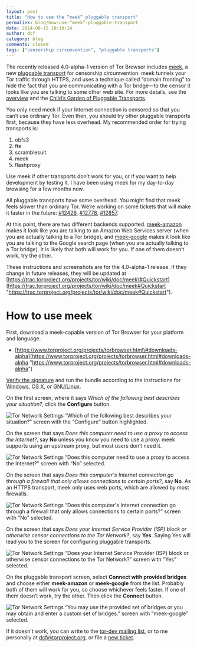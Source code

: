 ```yaml
---
layout: post
title: "How to use the “meek” pluggable transport"
permalink: blog/how-use-“meek”-pluggable-transport
date: 2014-08-15 10:19:24
author: dcf
category: blog
comments: closed
tags: ["censorship circumvention", "pluggable transports"]
---
```


The recently released 4.0-alpha-1 version of Tor Browser includes [meek](https://trac.torproject.org/projects/tor/wiki/doc/meek), a new [pluggable transport](https://www.torproject.org/docs/pluggable-transports.html) for censorship circumvention. meek tunnels your Tor traffic through HTTPS, and uses a technique called “domain fronting” to hide the fact that you are communicating with a Tor bridge—to the censor it looks like you are talking to some other web site. For more details, see the [overview](https://trac.torproject.org/projects/tor/wiki/doc/meek#Overview) and the [Child’s Garden of Pluggable Transports](https://trac.torproject.org/projects/tor/wiki/doc/AChildsGardenOfPluggableTransports#meek).

You only need meek if your Internet connection is censored so that you can’t use ordinary Tor. Even then, you should try other pluggable transports first, because they have less overhead. My recommended order for trying transports is:

1.  obfs3
2.  fte
3.  scramblesuit
4.  meek
5.  flashproxy

Use meek if other transports don’t work for you, or if you want to help development by testing it. I have been using meek for my day-to-day browsing for a few months now.

All pluggable transports have some overhead. You might find that meek feels slower than ordinary Tor. We’re working on some tickets that will make it faster in the future: [\#12428](https://trac.torproject.org/projects/tor/ticket/12428 "Make it possible to have multiple requests and responses in flight"), [\#12778](https://trac.torproject.org/projects/tor/ticket/12778 "Put meek HTTP headers on a diet"), [\#12857](https://trac.torproject.org/projects/tor/ticket/12857 "Use streaming downloads").

At this point, there are two different backends supported. [meek-amazon](https://trac.torproject.org/projects/tor/wiki/doc/meek#AmazonCloudFront) makes it look like you are talking to an Amazon Web Services server (when you are actually talking to a Tor bridge), and [meek-google](https://trac.torproject.org/projects/tor/wiki/doc/meek#GoogleAppEngine) makes it look like you are talking to the Google search page (when you are actually talking to a Tor bridge). It is likely that both will work for you. If one of them doesn’t work, try the other.

These instructions and screenshots are for the 4.0-alpha-1 release. If they change in future releases, they will be updated at [https://trac.torproject.org/projects/tor/wiki/doc/meek\#Quickstart](https://trac.torproject.org/projects/tor/wiki/doc/meek#Quickstart "https://trac.torproject.org/projects/tor/wiki/doc/meek#Quickstart").

How to use meek
===============

First, download a meek-capable version of Tor Browser for your platform and language.

-   [https://www.torproject.org/projects/torbrowser.html\#downloads-alpha](https://www.torproject.org/projects/torbrowser.html#downloads-alpha "https://www.torproject.org/projects/torbrowser.html#downloads-alpha")

[Verify the signature](https://www.torproject.org/docs/verifying-signatures.html) and run the bundle according to the instructions for [Windows](https://www.torproject.org/projects/torbrowser.html#windows), [OS X](https://www.torproject.org/projects/torbrowser.html#macosx), or [GNU/Linux](https://www.torproject.org/projects/torbrowser.html#linux).

On the first screen, where it says *Which of the following best describes your situation?*, click the **Configure** button.  

![Tor Network Settings “Which of the following best describes your situation?” screen with the “Configure” button highlighted.](https://people.torproject.org/~dcf/graphs/blogfiles/4.0-alpha-1-meek-conf-0.png)

On the screen that says *Does this computer need to use a proxy to access the Internet?*, say **No** unless you know you need to use a proxy. meek supports using an upstream proxy, but most users don’t need it.  

![Tor Network Settings “Does this computer need to use a proxy to access the Internet?” screen with “No” selected.](https://people.torproject.org/~dcf/graphs/blogfiles/4.0-alpha-1-meek-conf-1.png)

On the screen that says *Does this computer's Internet connection go through a firewall that only allows connections to certain ports?*, say **No**. As an HTTPS transport, meek only uses web ports, which are allowed by most firewalls.  

![Tor Network Settings “Does this computer's Internet connection go through a firewall that only allows connections to certain ports?” screen with “No” selected.](https://people.torproject.org/~dcf/graphs/blogfiles/4.0-alpha-1-meek-conf-2.png)

On the screen that says *Does your Internet Service Provider (ISP) block or otherwise censor connections to the Tor Network?*, say **Yes**. Saying Yes will lead you to the screen for configuring pluggable transports.  

![Tor Network Settings “Does your Internet Service Provider (ISP) block or otherwise censor connections to the Tor Network?” screen with “Yes” selected.](https://people.torproject.org/~dcf/graphs/blogfiles/4.0-alpha-1-meek-conf-3.png)

On the pluggable transport screen, select **Connect with provided bridges** and choose either **meek-amazon** or **meek-google** from the list. Probably both of them will work for you, so choose whichever feels faster. If one of them doesn’t work, try the other. Then click the **Connect** button.  

![Tor Network Settings “You may use the provided set of bridges or you may obtain and enter a custom set of bridges.” screen with “meek-google” selected.](https://people.torproject.org/~dcf/graphs/blogfiles/4.0-alpha-1-meek-conf-4.png)

If it doesn’t work, you can write to the [tor-dev mailing list](https://lists.torproject.org/cgi-bin/mailman/listinfo/tor-dev), or to me personally at [dcf@torproject.org](mailto:dcf@torproject.org), or file a [new ticket](https://trac.torproject.org/projects/tor/newticket?component=meek).
